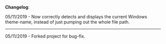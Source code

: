 **Changelog**:

05/11/2019 - Now correctly detects and displays the current Windows theme-name, instead of just pumping out the whole file path.

---

05/11/2019 - Forked project for bug-fix.
